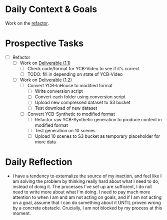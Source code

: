 # Daily Context & Goals

Work on the [refactor](RefactorDerenderingUsingGenSceneGraphs.md).

# Prospective Tasks

* [ ] Refactor
    * [ ] Work on [Deliverable (1.1)](RefactorDerenderingUsingGenSceneGraphs.md#Deliverables)
        * [ ] Check code/format for YCB-Video to see if it's correct
        * [ ] TODO: fill in depending on state of YCB-Video
    * [ ] Work on [Deliverable (1.2)](RefactorDerenderingUsingGenSceneGraphs.md#Deliverables)
        * [ ] Convert YCB-InHouse to modified format
            * [ ] Write conversion script
            * [ ] Convert each folder using conversion script
            * [ ] Upload new compressed dataset to S3 bucket
            * [ ] Test download of new dataset
        * [ ] Convert YCB-Synthetic to modified format
            * [ ] Refactor raw YCB-Synthetic generation to produce content in modified format
            * [ ] Test generation on 10 scenes
            * [ ] Upload 10 scenes to S3 bucket as temporary placeholder for more data

# Daily Reflection

* I have a tendency to externalize the source of my inaction, and feel like I
  am solving the problem by thinking really hard about what I need to do,
  instead of doing it. The processes I've set up are sufficient, I do not need
  to write more about what I'm doing. I need to pay much more attention to when
  I am and am not acting on goals, and if I am not acting on a goal, assume
  that I can do something about it UNTIL proven wrong by a concrete obstacle.
  Crucially, I am not blocked by my process at this moment.
